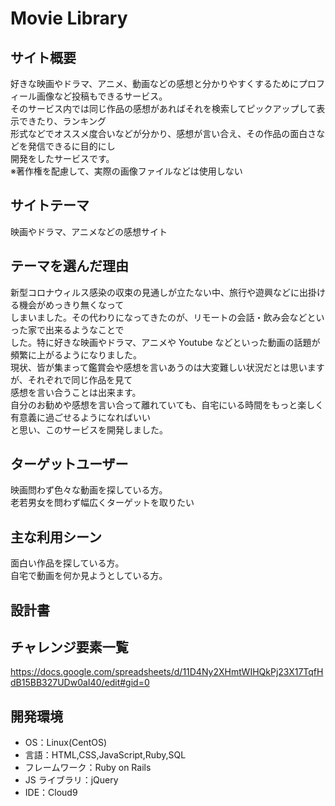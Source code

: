 # Movie Library

## サイト概要

好きな映画やドラマ、アニメ、動画などの感想と分かりやすくするためにプロフィール画像など投稿もできるサービス。</br>
そのサービス内では同じ作品の感想があればそれを検索してピックアップして表示できたり、ランキング</br>
形式などでオススメ度合いなどが分かり、感想が言い合え、その作品の面白さなどを発信できるに目的にし</br>
開発をしたサービスです。</br>
※著作権を配慮して、実際の画像ファイルなどは使用しない

## サイトテーマ

映画やドラマ、アニメなどの感想サイト

## テーマを選んだ理由

新型コロナウィルス感染の収束の見通しが立たない中、旅行や遊興などに出掛ける機会がめっきり無くなって</br>
しまいました。その代わりになってきたのが、リモートの会話・飲み会などといった家で出来るようなことで</br>
した。特に好きな映画やドラマ、アニメや Youtube などといった動画の話題が頻繁に上がるようになりました。</br>
現状、皆が集まって鑑賞会や感想を言いあうのは大変難しい状況だとは思いますが、それぞれで同じ作品を見て</br>
感想を言い合うことは出来ます。</br>
自分のお勧めや感想を言い合って離れていても、自宅にいる時間をもっと楽しく有意義に過ごせるようになればいい</br>
と思い、このサービスを開発しました。

## ターゲットユーザー

映画問わず色々な動画を探している方。</br>
老若男女を問わず幅広くターゲットを取りたい

## 主な利用シーン

面白い作品を探している方。</br>
自宅で動画を何か見ようとしている方。

## 設計書

## チャレンジ要素一覧

https://docs.google.com/spreadsheets/d/11D4Ny2XHmtWIHQkPj23X17TqfHdB15BB327UDw0aI40/edit#gid=0

## 開発環境

- OS：Linux(CentOS)
- 言語：HTML,CSS,JavaScript,Ruby,SQL
- フレームワーク：Ruby on Rails
- JS ライブラリ：jQuery
- IDE：Cloud9
